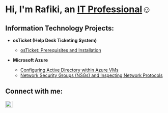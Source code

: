 
<h1>Hi, I'm Rafiki, an <a href="https://linkedin.com/in/RafikiHarbin">IT Professional</a>☺</h1>

<h2> Information Technology Projects:</h2>

- <b>osTicket (Help Desk Ticketing System)</b>
  - [osTicket: Prerequisites and Installation](https://github.com/rafikiharbin/osticket-prereqs)
  
- <b>Microsoft Azure</b>
  - [Configuring Active Directory within Azure VMs](https://github.com/rafikiharbin/configure-ad)
  - [Network Security Groups (NSGs) and Inspecting Network Protocols](https://github.com/rafikiharbin/azure-network-protocols)

<h2>Connect with me:</h2>


[<img align="left" alt="Josh | LinkedIn" width="22px" src="https://cdn.jsdelivr.net/npm/simple-icons@v3/icons/linkedin.svg" />][linkedin]



[linkedin]: https://linkedin.com/in/RafikiHarbin
